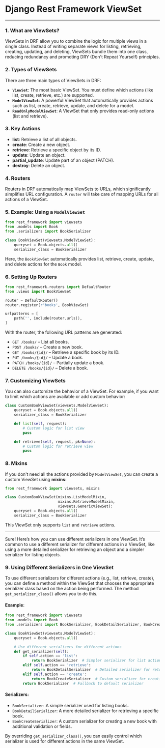 # Django Rest Framework ViewSet

---

### **1. What are ViewSets?**
ViewSets in DRF allow you to combine the logic for multiple views in a single class. Instead of writing separate views for listing, retrieving, creating, updating, and deleting, ViewSets bundle them into one class, reducing redundancy and promoting DRY (Don't Repeat Yourself) principles.

### **2. Types of ViewSets**
There are three main types of ViewSets in DRF:

- **`ViewSet`**: The most basic ViewSet. You must define which actions (like list, create, retrieve, etc.) are supported.
- **`ModelViewSet`**: A powerful ViewSet that automatically provides actions such as list, create, retrieve, update, and delete for a model.
- **`ReadOnlyModelViewSet`**: A ViewSet that only provides read-only actions (list and retrieve).

### **3. Key Actions**
- **list**: Retrieve a list of all objects.
- **create**: Create a new object.
- **retrieve**: Retrieve a specific object by its ID.
- **update**: Update an object.
- **partial_update**: Update part of an object (PATCH).
- **destroy**: Delete an object.

### **4. Routers**
Routers in DRF automatically map ViewSets to URLs, which significantly simplifies URL configuration. A `router` will take care of mapping URLs for all actions of a ViewSet.

### **5. Example: Using a `ModelViewSet`**

```python
from rest_framework import viewsets
from .models import Book
from .serializers import BookSerializer

class BookViewSet(viewsets.ModelViewSet):
    queryset = Book.objects.all()
    serializer_class = BookSerializer
```

Here, the `BookViewSet` automatically provides list, retrieve, create, update, and delete actions for the `Book` model. 

### **6. Setting Up Routers**

```python
from rest_framework.routers import DefaultRouter
from .views import BookViewSet

router = DefaultRouter()
router.register(r'books', BookViewSet)

urlpatterns = [
    path('', include(router.urls)),
]
```

With the router, the following URL patterns are generated:
- `GET /books/` – List all books.
- `POST /books/` – Create a new book.
- `GET /books/{id}/` – Retrieve a specific book by its ID.
- `PUT /books/{id}/` – Update a book.
- `PATCH /books/{id}/` – Partially update a book.
- `DELETE /books/{id}/` – Delete a book.

### **7. Customizing ViewSets**

You can also customize the behavior of a ViewSet. For example, if you want to limit which actions are available or add custom behavior:

```python
class CustomBookViewSet(viewsets.ModelViewSet):
    queryset = Book.objects.all()
    serializer_class = BookSerializer

    def list(self, request):
        # Custom logic for list view
        pass

    def retrieve(self, request, pk=None):
        # Custom logic for retrieve view
        pass
```

### **8. Mixins**
If you don't need all the actions provided by `ModelViewSet`, you can create a custom ViewSet using **mixins**:

```python
from rest_framework import viewsets, mixins

class CustomBookViewSet(mixins.ListModelMixin,
                        mixins.RetrieveModelMixin,
                        viewsets.GenericViewSet):
    queryset = Book.objects.all()
    serializer_class = BookSerializer
```

This ViewSet only supports `list` and `retrieve` actions.

---

Sure! Here’s how you can use different serializers in one ViewSet. It’s common to use a different serializer for different actions in a ViewSet, like using a more detailed serializer for retrieving an object and a simpler serializer for listing objects.

### **9. Using Different Serializers in One ViewSet**

To use different serializers for different actions (e.g., list, retrieve, create), you can define a method within the ViewSet that chooses the appropriate serializer class based on the action being performed. The method `get_serializer_class()` allows you to do this.

#### Example:

```python
from rest_framework import viewsets
from .models import Book
from .serializers import BookSerializer, BookDetailSerializer, BookCreateSerializer

class BookViewSet(viewsets.ModelViewSet):
    queryset = Book.objects.all()

    # Use different serializers for different actions
    def get_serializer(self):
        if self.action == 'list':
            return BookSerializer  # Simpler serializer for list action
        elif self.action == 'retrieve':
            return BookDetailSerializer  # Detailed serializer for retrieve action
        elif self.action == 'create':
            return BookCreateSerializer  # Custom serializer for creating a book
        return BookSerializer  # Fallback to default serializer
```

#### **Serializers:**

- `BookSerializer`: A simple serializer used for listing books.
- `BookDetailSerializer`: A more detailed serializer for retrieving a specific book.
- `BookCreateSerializer`: A custom serializer for creating a new book with additional validation or fields.

By overriding `get_serializer_class()`, you can easily control which serializer is used for different actions in the same ViewSet.
